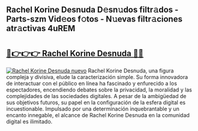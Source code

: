 ## Rachel Korine Desnuda D𝚎sn𝚞dos filtr𝚊dos - Parts-szm Vid𝚎os f𝚘tos - N𝚞evas filtr𝚊ciones atr𝚊ctivas 4uREM

# <h2><a href="http://mbbyuhc.tromn.icu/?c=Rachel+Korine+Desnuda">🔗👉👉👉 Rachel Korine Desnuda 🔗🔗</a></h2>

[![Rachel Korine Desnuda nuevo](https://i.imgur.com/pEAQMta.gif)](http://mbbyuhc.tromn.icu/?c=Rachel+Korine+Desnuda)
Rachel Korine Desnuda, una figura compleja y divisiva, elude la caracterización simple. Su forma innovadora de interactuar con el público en línea ha fascinado y enfurecido a los espectadores, encendiendo debates sobre la privacidad, la moralidad y las complejidades de las sociedades digitales. A pesar de la ambigüedad de sus objetivos futuros, su papel en la configuración de la esfera digital es incuestionable. Impulsado por una determinación inquebrantable y un encanto innegable, el alcance de Rachel Korine Desnuda en la comunidad digital es ilimitado.
